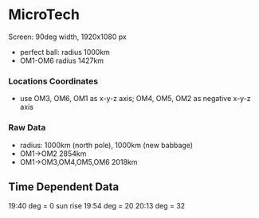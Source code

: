 # MicroTech

Screen: 90deg width, 1920x1080 px
* perfect ball: radius 1000km
* OM1-OM6 radius 1427km

### Locations Coordinates
* use OM3, OM6, OM1 as x-y-z axis; OM4, OM5, OM2 as negative x-y-z axis

### Raw Data
* radius: 1000km (north pole), 1000km (new babbage)
* OM1->OM2 2854km
* OM1->OM3,OM4,OM5,OM6 2018km

## Time Dependent Data
19:40 deg = 0   sun rise
19:54 deg = 20
20:13 deg = 32
